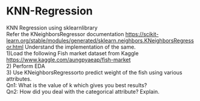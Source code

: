 # KNN-Regression
KNN Regression using sklearnlibrary<br>
Refer the KNeighborsRegressor documentation https://scikit-learn.org/stable/modules/generated/sklearn.neighbors.KNeighborsRegressor.html Understand the implementation of the same.<br>
1)Load the following Fish market dataset from Kaggle https://www.kaggle.com/aungpyaeap/fish-market<br>
2) Perform EDA<br>
3) Use KNeighborsRegressorto predict weight of the fish using various attributes.<br>
Qn1: What is the value of k which gives you best results?<br>
Qn2:  How did you deal with the categorical attribute? Explain.<br>
